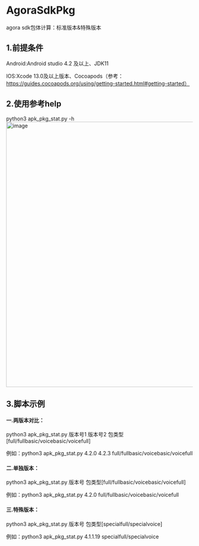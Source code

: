 # AgoraSdkPkg
agora sdk包体计算：标准版本&特殊版本
## 1.前提条件
Android:Android studio 4.2 及以上、JDK11

IOS:Xcode 13.0及以上版本、Cocoapods（参考：https://guides.cocoapods.org/using/getting-started.html#getting-started）

## 2.使用参考help
python3 apk_pkg_stat.py -h
<img width="716" alt="image" src="https://github.com/chowen-zz/agorartc-pkg-size/assets/6028309/fea7cc92-6983-4e8d-8e85-8389a558fb5e">


## 3.脚本示例
#### 一.两版本对比：
python3 apk_pkg_stat.py 版本号1 版本号2 包类型[full/fullbasic/voicebasic/voicefull]
  
   例如：python3 apk_pkg_stat.py  4.2.0  4.2.3  full/fullbasic/voicebasic/voicefull
#### 二.单独版本：
python3 apk_pkg_stat.py 版本号 包类型[full/fullbasic/voicebasic/voicefull]
   
   例如：python3 apk_pkg_stat.py 4.2.0 full/fullbasic/voicebasic/voicefull
#### 三.特殊版本：
python3 apk_pkg_stat.py 版本号 包类型[specialfull/specialvoice]
  
   例如：python3 apk_pkg_stat.py 4.1.1.19 specialfull/specialvoice
